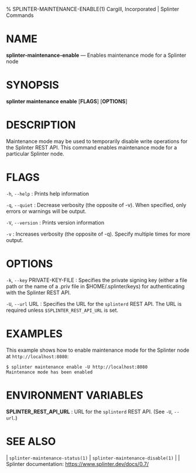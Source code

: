 % SPLINTER-MAINTENANCE-ENABLE(1) Cargill, Incorporated | Splinter Commands
<!--
  Copyright 2018-2020 Cargill Incorporated
  Licensed under Creative Commons Attribution 4.0 International License
  https://creativecommons.org/licenses/by/4.0/
-->

NAME
====

**splinter-maintenance-enable** — Enables maintenance mode for a Splinter node

SYNOPSIS
========

**splinter maintenance enable** \[**FLAGS**\] \[**OPTIONS**\]

DESCRIPTION
===========

Maintenance mode may be used to temporarily disable write operations for the
Splinter REST API. This command enables maintenance mode for a particular
Splinter node.

FLAGS
=====

`-h`, `--help`
: Prints help information

`-q`, `--quiet`
: Decrease verbosity (the opposite of -v). When specified, only errors or
  warnings will be output.

`-V`, `--version`
: Prints version information

`-v`
: Increases verbosity (the opposite of -q). Specify multiple times for more
  output.

OPTIONS
=======

`-k`, `--key` PRIVATE-KEY-FILE
: Specifies the private signing key (either a file path or the name of a
  .priv file in $HOME/.splinter/keys) for authenticating with the Splinter REST
  API.

`-U`, `--url` URL
: Specifies the URL for the `splinterd` REST API. The URL is required unless
  `$SPLINTER_REST_API_URL` is set.

EXAMPLES
========
This example shows how to enable maintenance mode for the Splinter node at
`http://localhost:8080`:

```
$ splinter maintenance enable -U http://localhost:8080
Maintenance mode has been enabled
```

ENVIRONMENT VARIABLES
=====================
**SPLINTER_REST_API_URL**
: URL for the `splinterd` REST API. (See `-U`, `--url`.)

SEE ALSO
========
| `splinter-maintenance-status(1)`
| `splinter-maintenance-disable(1)`
|
| Splinter documentation: https://www.splinter.dev/docs/0.7/

